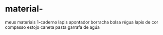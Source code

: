 # material-
meus materiais 
1-caderno
lapis
apontador 
borracha 
bolsa
régua
lapis de cor 
compasso
estojo 
caneta
pasta 
garrafa de agúa 
